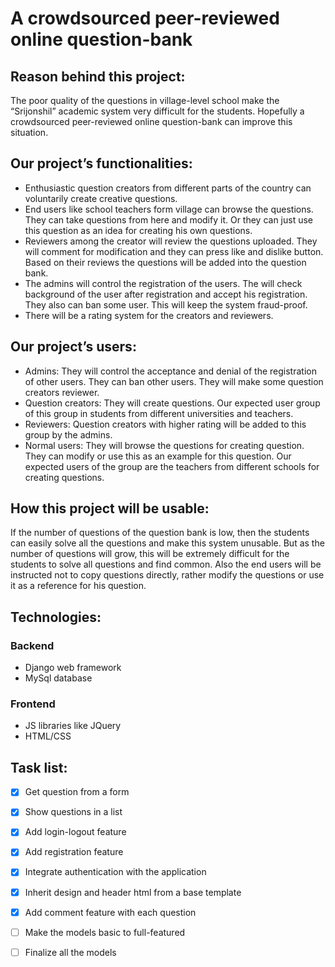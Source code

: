 # A crowdsourced peer-reviewed online question-bank



## Reason behind this project:

The poor quality of the questions in village-level school make the “Srijonshil” academic system very difficult for the students. Hopefully a crowdsourced peer-reviewed online question-bank can improve this situation.


## Our project’s functionalities:

- Enthusiastic question creators from different parts of the country can voluntarily create creative questions.
- End users like school teachers form village can browse the questions. They can take questions from here and modify it. Or they can just use this question as an idea for creating his own questions.
- Reviewers among the creator will review the questions uploaded. They will comment for modification and they can press like and dislike button. Based on their reviews the questions will be added into the question bank.
- The admins will control the registration of the users. The will check background of the user after registration and accept his registration. They also can ban some user. This will keep the system fraud-proof. 
- There will be a rating system for the creators and reviewers.


## Our project’s users:

* Admins: They will control the acceptance and denial of the registration of other users. They can ban other users. They will make some question creators reviewer.
* Question creators: They will create questions. Our expected user group of this group in students from different universities and teachers.
* Reviewers: Question creators with higher rating will be added to this group by the admins.
* Normal users: They will browse the questions for creating question. They can modify or use this as an example for this question. Our expected users of the group are the teachers from different schools for creating questions.


## How this project will be usable:

If the number of questions of the question bank is low, then the students can easily solve all the questions and make this system unusable. But as the number of questions will grow, this will be extremely difficult for the students to solve all questions and find common. Also the end users will be instructed not to copy questions directly, rather modify the questions or use it as a reference for his question.


## Technologies:

### Backend
* Django web framework
* MySql database 
### Frontend
* JS libraries like JQuery
* HTML/CSS

## Task list:
- [x] Get question from a form
- [x] Show questions in a list 
- [x] Add login-logout feature
- [x] Add registration feature
- [x] Integrate authentication with the application
- [x] Inherit design and header html from a base template
- [x] Add comment feature with each question
- [ ] Make the models basic to full-featured
- [ ] Finalize all the models

